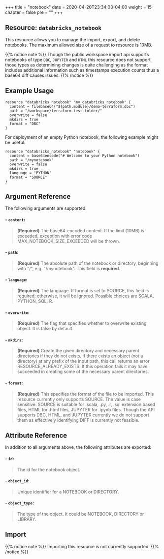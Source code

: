+++
title = "notebook"
date = 2020-04-20T23:34:03-04:00
weight = 15
chapter = false
pre = ""
+++

## Resource: `databricks_notebook`

This resource allows you to manage the import, export, and delete notebooks. The maximum allowed size of a 
request to resource is 10MB. 

{{% notice note %}}
Though the public workspace import api supports notebooks of type `DBC`, `JUPYTER` and `HTML` this resource does not support 
those types as determining changes is quite challenging as the format includes additional information such as timestamps 
execution counts thus a base64 diff causes issues.
{{% /notice %}}

## Example Usage

```hcl
resource "databricks_notebook" "my_databricks_notebook" {
  content = filebase64("${path.module}/demo-terraform.dbc")
  path = "/workspace/terraform-test-folder/"
  overwrite = false
  mkdirs = true
  format = "DBC"
}
```

For deployment of an empty Python notebook, the following example might be useful:

```hcl
resource "databricks_notebook" "notebook" {
  content = base64encode("# Welcome to your Python notebook")
  path = "/mynotebook"
  overwrite = false
  mkdirs = true
  language = "PYTHON"
  format = "SOURCE"
}
```
    
## Argument Reference

The following arguments are supported:

#### - `content`:
> **(Required)** The base64-encoded content. If the limit (10MB) is exceeded, 
exception with error code MAX_NOTEBOOK_SIZE_EXCEEDED will be thrown.

#### - `path`:
> **(Required)** The absolute path of the notebook or directory, beginning with "/", e.g. "/mynotebook". This field is **required**.

#### - `language`:
> **(Required)** The language. If format is set to SOURCE, 
this field is required; otherwise, it will be ignored. Possible choices are SCALA, PYTHON, SQL, R.

#### - `overwrite`:
> **(Required)** The flag that specifies whether to overwrite existing object. It is false by default.

#### - `mkdirs`:
> **(Required)** Create the given directory and necessary parent directories 
if they do not exists. If there exists an object (not a directory) at any prefix of the input path, this call 
returns an error RESOURCE_ALREADY_EXISTS. If this operation fails it may have succeeded in creating some of the necessary parent directories.

#### - `format`:
> **(Required)** This specifies the format of the file to be imported. 
This resource currently only supports SOURCE. The value is case sensitive. SOURCE is suitable for .scala, .py, .r, .sql extension based files, HTML for .html files, JUPYTER for .ipynb files.
Though the API supports DBC, HTML, and JUPYTER currently we do not support them as effectively identifying DIFF is currently not feasible.

## Attribute Reference

In addition to all arguments above, the following attributes are exported:

#### - `id`:
> The id for the notebook object.

#### - `object_id`:
> Unique identifier for a NOTEBOOK or DIRECTORY.

#### - `object_type`:
> The type of the object. It could be NOTEBOOK, DIRECTORY or LIBRARY.

## Import

{{% notice note %}}
Importing this resource is not currently supported.
{{% /notice %}}

